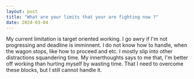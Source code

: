 ```yaml
---
layout: post
title: "What are your limits that your are fighting now ?"
date: 2024-03-04
---
```


My current limitation is target oriented working. 
I go awry if I'm not progressing and deadline is imminnent.
I do not know how to handle, when the wagon stops, like how to proceed and etc.
I mostly slip into other distractions squandering time. 
My innerthoughts says to me that, I'm better off working than hurting myself by wasting time.
That I need to overcome these blocks, but I still cannot handle it.
